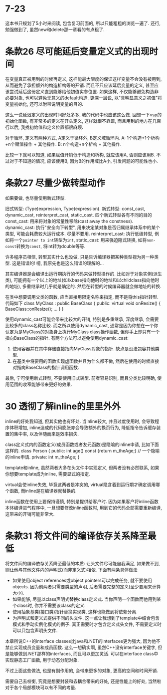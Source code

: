 # 7-23

这本书只规划了5小时来阅读, 包含复习前面的, 所以只能粗粗的浏览一遍了.
还行, 勉强做到了, 虽然new和delete那一章看的有点粗了.

# 条款26 尽可能延后变量定义式的出现时间

在变量真正被用到的时候再定义, 这样能最大限度的保证这样变量不会没有被用到, 从而避免了承担额外的构造析构等的开销.
而且不只应该延后变量的定义, 甚至应该尝试延后这份定义直到能够给他初值实参位置. 如果这样, 不仅能够避免构造非必要对象, 也可以避免无意义的default构造.
更深一层说, 以"具明显意义之初值"将变量初始化, 还可以附带说明变量的目的.

这么一说延迟定义的出现时间好处多多, 我的代码中也应该这么做.
回想一下vsp的初始化函数, 有非常多的定义在开头定义, 这样就很不靠谱, 而且用到的地方在几百行以后, 我找初始值和定义位置都很麻烦.

对于循环, 定义有两种方式, A定义于循环外, B定义域循环内.
A: 1个构造+1个析构+n个赋值操作 + 其他操作.
B: n个构造+n个析构 + 其他操作.

比较一下就可以知道, 如果赋值开销低于构造和析构, 就应该用A, 否则应该用B.
不过对于不知道的情况, 应该使用B, 因为B的作用域比A小, 引发问题的可能性也小.

# 条款27 尽量少做转型动作

如果要做, 也尽量使用新式转型.

旧式转型: (Type)expression, Type(expression).
新式转型: const_cast, dynamic_cast, reinterpret_cast, static_cast.
四个新式转型各有不同的目的
const_cast:         用来将对象的常量性移除(cast away the constness).
dynamic_cast:       执行"安全向下转型", 用来决定某对象是否归属继承体系中的某个类型, 可能会耗费较大运行成本. 尽量不要用.
reinterpret_cast:   执行低级转型, 例如将一个`pointer to int`转型为`int`,
static_cast:        用来强迫隐式转换, 如将`non-const`转换为`const`, 将int转为double等等.

许多程序员相信, 转型其实什么也没做, 只是告诉编译器把某种类型视为另一种类型.
这是错误的! 噫, 我原先也是这么错误的理解的...

其实编译器是会编译出运行期执行的代码来做转型操作的.
比如对于对象实例(派生类), 可能拥有一个以上的地址(如以base指向他时的地址和以childclass指向他时的地址), 多重继承时几乎就是确定的. 然后在转型的时候编译器就会做地址的转换.

在类中想要调用父类的函数, 应当直接用限定名称来指定, 而不是将this指针转型. 代码如下
    class MyClass : public BaseClass {
    public:
        virtual void onResize() {
            BaseClass::onResize();
            ...
        }
    }

使用dynamic_cast可能会带来比较大的开销, 特别是多重继承, 深度继承, 会需要比较多的class名称比较.
而之所以使用dynamic_cast, 通常是因为你想在一个你认定为是MyClass的对象身上执行MyClass class操作函数, 但你手上却只有一个指向BaseClass的指针.
有两个方法可以避免使用dynamic_cast:
1. 使用容器并在其中存储直接指向MyClass对象的指针. 缺点是没法包容其他类型.
2. 在基类中将要用的函数实现虚函数并且为什么都不做, 然后在使用的时候直接对指向BaseClass的指针调用函数.

最后, 宁可使用新式转型, 不要使用旧式转型. 前者容易识别, 而且分类比较明确, 使用范围的收窄能够带来更好的效果.

# 30 透彻了解inline的里里外外

inline的好处我知道, 但其实他也有坏处.
当inline较大, 并且过度使用时, 会导致程序体积增加, inline造成的代码膨胀亦会导致额外的换页行为, 降低指令告诉缓存装置的集中率, 以及伴随而来是效率损失.

class定义式内的函数定义(成员函数或者友元函数)是隐喻的inline申请, 比如下面这样的.
    class Person {
    public:
        int age() const {return m_theAge;} // 一个隐喻的inline申请.
    private:
        int m_theAge;
    }

template和inline, 虽然两者大多在头文件中实现定义, 但两者没有必然联系, 如果你想要template成为inline, 需要显式的指定.

virtual会使inline失效, 毕竟这两者是冲突的, virtual隐含着到运行期才确定调用哪个函数, 而inline是在编译器就替换的.

inline函数在使用上要保持谨慎, 特别是提供给客户时.
因为如果客户将inline函数本体编译进气程序中, 一旦想要修改inline函数时, 用到它的代码全部需要重新编译, 这带来的开销可能非常大.

# 条款31 将文件间的编译依存关系降至最低

将文件间的编译依存关系降至最低的本质: 让头文件尽可能自我满足, 如果做不到, 则让他与其他文件内的声明式(而非定义式)相依. 
下面有两条具体做法
- 如果使用object references或object pointers可以完成任务, 就不要使用objects. 因为前两者只需要类型的声明, 后者需要完整的定义(至少要用来计算大小).
- 如果能够, 尽量以class声明式替换class定义式. 当你声明一个函数而他用到某个class时, 你并不需要该class的定义.
- 使用抽象基类(接口类)指针替换实现类, 这样也能做到将依赖分离.
- 为声明式和定义式提供不同的头文件. 这一点让我想到了template中结合包含模式和手动实例化模式的例子. 真正需要时才包含定义式头文件, 不需要定义时可以只包含声明头文件.

本章所说C++的interface classes比java和.NET的interfaces更为强大, 因为他不禁止实现成员变量和成员函数.
这么一想确实啊, 虽然C++没有interface关键字, 但是能够做到.NET那样的interfaces, 而且可以更加灵活. 可以在interface class中实现静态工厂函数, 用于动态分配对象.

不过上面这些做法, 也是有副作用的, 会带来更多的对象, 更高的空间和时间开销.

需要自己去权衡, 究竟是想要封装和去耦合带来的好处, 还是性能上的好处, 当然啦对于各个局部模块可以有不同的考量.